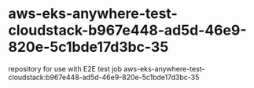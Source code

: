 # aws-eks-anywhere-test-cloudstack-b967e448-ad5d-46e9-820e-5c1bde17d3bc-35
repository for use with E2E test job aws-eks-anywhere-test-cloudstack:b967e448-ad5d-46e9-820e-5c1bde17d3bc-35
